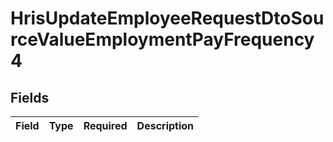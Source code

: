 # HrisUpdateEmployeeRequestDtoSourceValueEmploymentPayFrequency4


## Fields

| Field       | Type        | Required    | Description |
| ----------- | ----------- | ----------- | ----------- |